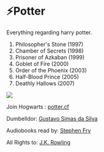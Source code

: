 # ⚡Potter

Everything regarding harry potter.

1. Philosopher's Stone (1997)
2. Chamber of Secrets (1998)
3. Prisoner of Azkaban (1999)
4. Goblet of Fire (2000)
5. Order of the Phoenix (2003)
6. Half-Blood Prince (2005)
7. Deathly Hallows (2007)

![](https://i.imgur.com/6StrBH5.png)

Join Hogwarts : [potter.cf](http://potter.cf)

Dumbelldor: [Gustavo Simas da Silva](gsimas.github.io)

Audiobooks read by: [Stephen Fry](http://www.stephenfry.com/)

All Rights to: [J.K. Rowling](https://www.jkrowling.com/)
